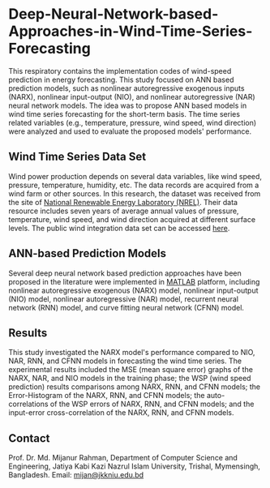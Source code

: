 # Deep-Neural-Network-based-Approaches-in-Wind-Time-Series-Forecasting

This respiratory contains the implementation codes of wind-speed prediction in energy forecasting. This study focused on ANN based prediction models, such as nonlinear autoregressive exogenous inputs (NARX), nonlinear input-output (NIO), and nonlinear autoregressive (NAR) neural network models. The idea was to propose ANN based models in wind time series forecasting for the short-term basis. The time series related variables (e.g., temperature, pressure, wind speed, wind direction) were analyzed and used to evaluate the proposed models' performance.

## Wind Time Series Data Set
Wind power production depends on several data variables, like wind speed, pressure, temperature, humidity, etc. The data records are acquired from a wind farm or other sources. In this research, the dataset was received from the site of [National Renewable Energy Laboratory (NREL)]( https://www.nrel.gov/grid/eastern-wind-data.html). 
Their data resource includes seven years of average annual values of pressure, temperature, wind speed, and wind direction acquired at different surface levels. The public wind integration data set can be accessed [here]( https://maps.nrel.gov/wind-prospector/?aL=0&bL=groad&cE=0&lR=0&mC=41.80407814427234%2C-95.361328125&zL=4).

## ANN-based Prediction Models
Several deep neural network based prediction approaches have been proposed in the literature were implemented in [MATLAB](https://www.mathworks.com/)  platform, including nonlinear autoregressive exogenous (NARX) model, nonlinear input-output (NIO) model, nonlinear autoregressive (NAR) model, recurrent neural network (RNN) model, and curve fitting neural network (CFNN) model.

## Results
This study investigated the NARX model's performance compared to NIO, NAR, RNN, and CFNN models in forecasting the wind time series. The experimental results included the MSE (mean square error) graphs of the NARX, NAR, and NIO models in the training phase; the WSP (wind speed prediction) results comparisons among NARX, RNN, and CFNN models; the Error-Histogram of the NARX, RNN, and CFNN models; the auto-correlations of the WSP errors of NARX, RNN, and CFNN models; and the input-error cross-correlation of the NARX, RNN, and CFNN models.

## Contact
Prof. Dr. Md. Mijanur Rahman, Department of Computer Science and Engineering, Jatiya Kabi Kazi Nazrul Islam University, Trishal, Mymensingh, Bangladesh. Email: mijan@jkkniu.edu.bd

